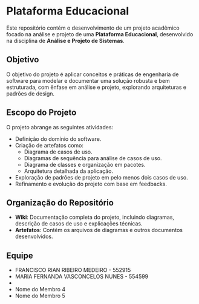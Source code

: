 # Plataforma Educacional

Este repositório contém o desenvolvimento de um projeto acadêmico focado na análise e projeto de uma **Plataforma Educacional**, desenvolvido na disciplina de **Análise e Projeto de Sistemas**.

## Objetivo

O objetivo do projeto é aplicar conceitos e práticas de engenharia de software para modelar e documentar uma solução robusta e bem estruturada, com ênfase em análise e projeto, explorando arquiteturas e padrões de design.

## Escopo do Projeto

O projeto abrange as seguintes atividades:
- Definição do domínio do software.
- Criação de artefatos como:
  - Diagrama de casos de uso.
  - Diagramas de sequência para análise de casos de uso.
  - Diagrama de classes e organização em pacotes.
  - Arquitetura detalhada da aplicação.
- Exploração de padrões de projeto em pelo menos dois casos de uso.
- Refinamento e evolução do projeto com base em feedbacks.

## Organização do Repositório

- **Wiki**: Documentação completa do projeto, incluindo diagramas, descrição de casos de uso e explicações técnicas.
- **Artefatos**: Contém os arquivos de diagramas e outros documentos desenvolvidos.

## Equipe

- FRANCISCO RIAN RIBEIRO MEDEIRO - 552915
- MARIA FERNANDA VASCONCELOS NUNES - 554599 
-   
- Nome do Membro 4  
- Nome do Membro 5

